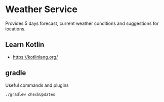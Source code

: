 # Weather Service
Provides 5 days forecast, current weather conditions and suggestions for locations.

## Learn Kotlin
- https://kotlinlang.org/

## gradle
Useful commands and plugins
```shell
./gradlew checkUpdates
```